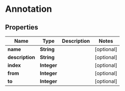 

# Annotation


## Properties

| Name | Type | Description | Notes |
|------------ | ------------- | ------------- | -------------|
|**name** | **String** |  |  [optional] |
|**description** | **String** |  |  [optional] |
|**index** | **Integer** |  |  [optional] |
|**from** | **Integer** |  |  [optional] |
|**to** | **Integer** |  |  [optional] |



